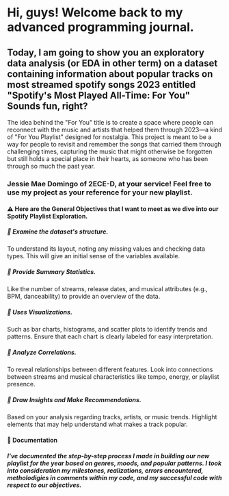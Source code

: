 # Hi, guys! Welcome back to my advanced programming journal. 
## Today, I am going to show you an exploratory data analysis (or EDA in other term) on a dataset containing information about popular tracks on most streamed spotify songs 2023 entitled "Spotify's Most Played All-Time: For You" Sounds fun, right?
The idea behind the "For You" title is to create a space where people can reconnect with the music and artists that helped them through 2023—a kind of "For You Playlist" designed for nostalgia. This project is meant to be a way for people to revisit and remember the songs that carried them through challenging times, capturing the music that might otherwise be forgotten but still holds a special place in their hearts, as someone who has been through so much the past year.
### Jessie Mae Domingo of 2ECE-D, at your service! Feel free to use my project as your reference for your new playlist.


#### :warning: Here are the General Objectives that I want to meet as we dive into our Spotify Playlist Exploration.
##### :thought_balloon: Examine the dataset's structure.
To understand its layout, noting any missing values and checking data types. 
This will give an initial sense of the variables available.

##### :thought_balloon: Provide Summary Statistics.
Like the number of streams, release dates, and musical attributes 
(e.g., BPM, danceability) to provide an overview of the data.

##### :thought_balloon: Uses Visualizations.
Such as bar charts, histograms, and scatter plots to identify 
trends and patterns. Ensure that each chart is clearly labeled for easy interpretation.

##### :thought_balloon: Analyze Correlations.
To reveal relationships between different features. Look into connections between 
streams and musical characteristics like tempo, energy, or playlist presence.

##### :thought_balloon: Draw Insights and Make Recommendations.
Based on your analysis regarding tracks, artists, or music trends. 
Highlight elements that may help understand what makes a track popular.

#### :envelope_with_arrow: Documentation
##### I've documented the step-by-step process I made in building our new playlist for the year based on genres, moods, and popular patterns. I took into consideration my milestones, realizations, errors encountered, metholodigies in comments within my code, and my successful code with respect to our objectives.
